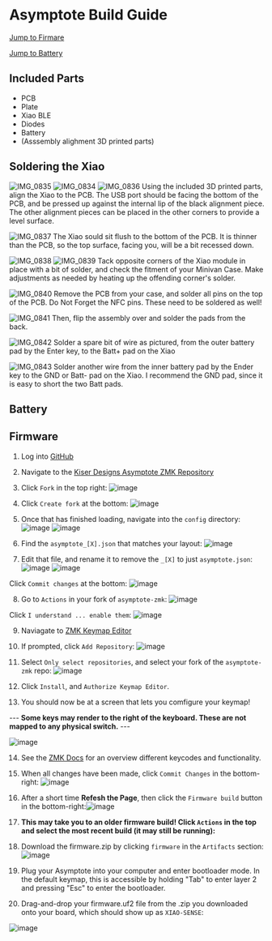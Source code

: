 # Asymptote Build Guide

[Jump to Firmare](#Firmware)

[Jump to Battery](#Battery)

## Included Parts
 - PCB
 - Plate
 - Xiao BLE
 - Diodes
 - Battery
 - (Asssembly alighment 3D printed parts)

## Soldering the Xiao

![IMG_0835](https://user-images.githubusercontent.com/96897936/233487838-7f036746-b3b1-479e-8b3d-d353adaa9846.JPG)
![IMG_0834](https://user-images.githubusercontent.com/96897936/233488256-cdf5f079-bb1b-4637-b620-f518337b4930.JPG)
![IMG_0836](https://user-images.githubusercontent.com/96897936/233487892-8f67548b-cc96-4b11-bc7d-1f17df7deb4c.JPG)
Using the included 3D printed parts, align the Xiao to the PCB. The USB port should be facing the bottom of the PCB, and be pressed up against the internal lip of the black alignment piece. The other alignment pieces can be placed in the other corners to provide a level surface.

![IMG_0837](https://user-images.githubusercontent.com/96897936/233488940-a76c0c12-890e-4e5d-a271-39281772ef76.JPG)
The Xiao sould sit flush to the bottom of the PCB. It is thinner than the PCB, so the top surface, facing you, will be a bit recessed down.

![IMG_0838](https://user-images.githubusercontent.com/96897936/233489086-c31068a9-531d-4962-8d53-b07e86e824f8.JPG)
![IMG_0839](https://user-images.githubusercontent.com/96897936/233489295-d59f660f-7176-4a4d-b0d0-82516f621761.JPG)
Tack opposite corners of the Xiao module in place with a bit of solder, and check the fitment of your Minivan Case. Make adjustments as needed by heating up the offending corner's solder.

![IMG_0840](https://user-images.githubusercontent.com/96897936/233489330-40ffe7e7-19ef-4653-af40-eaa485687ac9.JPG)
Remove the PCB from your case, and solder all pins on the top of the PCB.
Do Not Forget the NFC pins. These need to be soldered as well!

![IMG_0841](https://user-images.githubusercontent.com/96897936/233489484-a2690747-954e-4bc0-b119-d0c93421d781.JPG)
Then, flip the assembly over and solder the pads from the back.

![IMG_0842](https://user-images.githubusercontent.com/96897936/233489862-e720f8bc-90e5-4c32-8921-7db3fe71f748.JPG)
Solder a spare bit of wire as pictured, from the outer battery pad by the Enter key, to the Batt+ pad on the Xiao

![IMG_0843](https://user-images.githubusercontent.com/96897936/233489891-49a0aa98-7a51-4fc2-98c7-c97b838964b3.JPG)
Solder another wire from the inner battery pad by the Ender key to the GND or Batt- pad on the Xiao. I recommend the GND pad, since it is easy to short the two Batt pads.

## <a name="Battery"></a>Battery



## <a name="Firmware"></a>Firmware

1) Log into [GitHub](https://github.com/)

2) Navigate to the [Kiser Designs Asymptote ZMK Repository](https://github.com/KiserDesigns/asymptote-zmk)

3) Click `Fork` in the top right:
![image](https://user-images.githubusercontent.com/96897936/230153508-1ed875cc-70f5-4aa7-9cbd-496e768a61c7.png)

4) Click `Create fork` at the bottom:
![image](https://user-images.githubusercontent.com/96897936/230153629-43b385ca-e62f-4ecf-a6ac-af3986314608.png)

5) Once that has finished loading, navigate into the `config` directory:
![image](https://user-images.githubusercontent.com/96897936/230153911-66edd016-d08c-4804-ac8e-f887a5050350.png)
![image](https://user-images.githubusercontent.com/96897936/230153957-2065e077-9588-4968-b48d-a80197ccdcba.png)

6) Find the `asymptote_[X].json` that matches your layout:
![image](https://user-images.githubusercontent.com/96897936/230154624-dc923b82-7962-42e9-b5a2-6771530eeba5.png)

7) Edit that file, and rename it to remove the `_[X]` to just `asymptote.json`:
![image](https://user-images.githubusercontent.com/96897936/230155018-8f5b0a24-c08e-4aa3-940d-811d05b33f26.png)
![image](https://user-images.githubusercontent.com/96897936/230155080-52efbac7-f0fa-42e1-a887-a6fd0132bd07.png)

Click `Commit changes` at the bottom:
![image](https://user-images.githubusercontent.com/96897936/230155175-a8f1e8e1-2b85-4dc8-9039-b253252cca67.png)

8) Go to `Actions` in your fork of `asymptote-zmk`:
![image](https://user-images.githubusercontent.com/96897936/230166881-86869dae-2c12-4064-a5ec-b57986477500.png)

Click `I understand ... enable them`:
![image](https://user-images.githubusercontent.com/96897936/230167066-231348f8-edd1-4679-8b6c-9a244f7ad5ae.png)

9) Naviagate to [ZMK Keymap Editor](https://nickcoutsos.github.io/keymap-editor/)

10) If prompted, click `Add Repository`:
![image](https://user-images.githubusercontent.com/96897936/230156391-cfa1620c-1fd1-4b71-a820-86144fa35dba.png)

11) Select `Only select repositories`, and select your fork of the `asymptote-zmk` repo:
![image](https://user-images.githubusercontent.com/96897936/230156757-e90e4731-eafd-4cbf-bd7b-b70958e7d57a.png)

12) Click `Install`, and `Authorize Keymap Editor`.

13) You should now be at a screen that lets you comfigure your keymap!

--- **Some keys may render to the right of the keyboard. These are not mapped to any physical switch.** ---
  
  
![image](https://user-images.githubusercontent.com/96897936/230157090-3baa8eae-909a-4ec9-ad12-5b63ef1ff60c.png)

14) See the [ZMK Docs](https://zmk.dev/docs/codes) for an overview different keycodes and functionality.

15) When all changes have been made, click `Commit Changes` in the bottom-right:
![image](https://user-images.githubusercontent.com/96897936/230158163-72979cef-c865-4f0e-871c-0815ec3237e2.png)

16) After a short time **Refesh the Page**, then click the `Firmware build` button in the bottom-right:![image](https://user-images.githubusercontent.com/96897936/230161482-b52e1850-6ea5-46a3-b2fe-d884079fbf8c.png)

17) **This may take you to an older firmware build! Click `Actions` in the top and select the most recent build (it may still be running):**

18) Download the firmware.zip by clicking `firmware` in the `Artifacts` section: ![image](https://user-images.githubusercontent.com/96897936/230161849-849281cc-8d3a-4623-8749-df9d835bc5e1.png)

19) Plug your Asymptote into your computer and enter bootloader mode. In the default keymap, this is accessible by holding "Tab" to enter layer 2 and pressing "Esc" to enter the bootloader.

20) Drag-and-drop your firmware.uf2 file from the .zip you downloaded onto your board, which should show up as `XIAO-SENSE`:

![image](https://user-images.githubusercontent.com/96897936/230163098-0127778c-2428-4b6c-83be-13617921c608.png)
